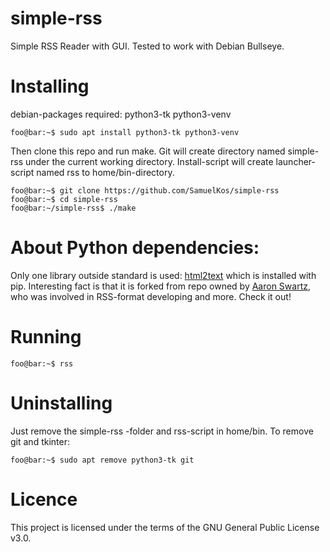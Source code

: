 # simple-rss
Simple RSS Reader with GUI. Tested to work with Debian Bullseye.

# Installing
debian-packages required: python3-tk python3-venv

```console
foo@bar:~$ sudo apt install python3-tk python3-venv
```

Then clone this repo and run make.
Git will create directory named simple-rss under the current working directory.
Install-script will create launcher-script named rss to home/bin-directory.
 
```console
foo@bar:~$ git clone https://github.com/SamuelKos/simple-rss
foo@bar:~$ cd simple-rss
foo@bar:~/simple-rss$ ./make
```

# About Python dependencies:
Only one library outside standard is used: [html2text](https://github.com/Alir3z4/html2text/)
which is installed with pip. Interesting fact is that it is forked from repo
owned by [Aaron Swartz](https://en.wikipedia.org/wiki/Aaron_Swartz),
who was involved in RSS-format developing and more. Check it out!
 

# Running 

```console
foo@bar:~$ rss
```

# Uninstalling
Just remove the simple-rss -folder and rss-script in home/bin.
To remove git and tkinter:

```console
foo@bar:~$ sudo apt remove python3-tk git
```

# Licence
This project is licensed under the terms of the GNU General Public License v3.0.
